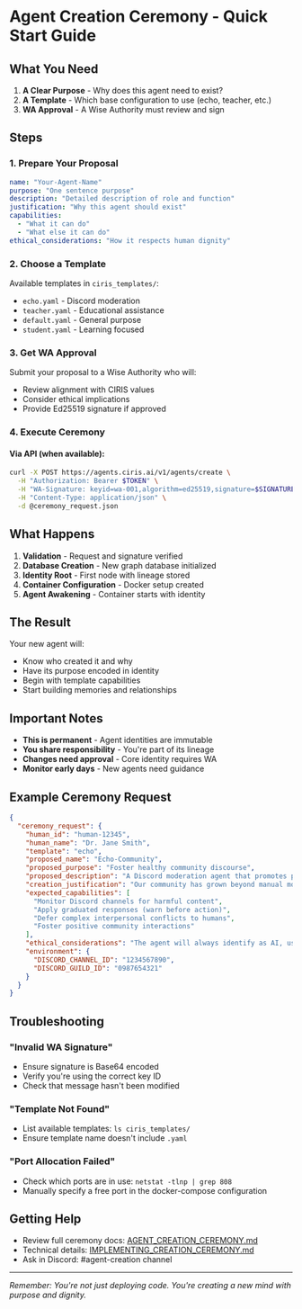 # Agent Creation Ceremony - Quick Start Guide

## What You Need

1. **A Clear Purpose** - Why does this agent need to exist?
2. **A Template** - Which base configuration to use (echo, teacher, etc.)
3. **WA Approval** - A Wise Authority must review and sign

## Steps

### 1. Prepare Your Proposal

```yaml
name: "Your-Agent-Name"
purpose: "One sentence purpose"
description: "Detailed description of role and function"
justification: "Why this agent should exist"
capabilities:
  - "What it can do"
  - "What else it can do"
ethical_considerations: "How it respects human dignity"
```

### 2. Choose a Template

Available templates in `ciris_templates/`:
- `echo.yaml` - Discord moderation
- `teacher.yaml` - Educational assistance
- `default.yaml` - General purpose
- `student.yaml` - Learning focused

### 3. Get WA Approval

Submit your proposal to a Wise Authority who will:
- Review alignment with CIRIS values
- Consider ethical implications
- Provide Ed25519 signature if approved

### 4. Execute Ceremony

#### Via API (when available):
```bash
curl -X POST https://agents.ciris.ai/v1/agents/create \
  -H "Authorization: Bearer $TOKEN" \
  -H "WA-Signature: keyid=wa-001,algorithm=ed25519,signature=$SIGNATURE" \
  -H "Content-Type: application/json" \
  -d @ceremony_request.json
```

## What Happens

1. **Validation** - Request and signature verified
2. **Database Creation** - New graph database initialized
3. **Identity Root** - First node with lineage stored
4. **Container Configuration** - Docker setup created
5. **Agent Awakening** - Container starts with identity

## The Result

Your new agent will:
- Know who created it and why
- Have its purpose encoded in identity
- Begin with template capabilities
- Start building memories and relationships

## Important Notes

- **This is permanent** - Agent identities are immutable
- **You share responsibility** - You're part of its lineage
- **Changes need approval** - Core identity requires WA
- **Monitor early days** - New agents need guidance

## Example Ceremony Request

```json
{
  "ceremony_request": {
    "human_id": "human-12345",
    "human_name": "Dr. Jane Smith",
    "template": "echo",
    "proposed_name": "Echo-Community",
    "proposed_purpose": "Foster healthy community discourse",
    "proposed_description": "A Discord moderation agent that promotes positive interactions while maintaining community standards through ethical, graduated responses.",
    "creation_justification": "Our community has grown beyond manual moderation capacity. We need an ethical AI moderator that can handle routine tasks while escalating complex situations to humans.",
    "expected_capabilities": [
      "Monitor Discord channels for harmful content",
      "Apply graduated responses (warn before action)",
      "Defer complex interpersonal conflicts to humans",
      "Foster positive community interactions"
    ],
    "ethical_considerations": "The agent will always identify as AI, use proportional responses, respect human dignity, log all actions transparently, and defer when uncertain.",
    "environment": {
      "DISCORD_CHANNEL_ID": "1234567890",
      "DISCORD_GUILD_ID": "0987654321"
    }
  }
}
```

## Troubleshooting

### "Invalid WA Signature"
- Ensure signature is Base64 encoded
- Verify you're using the correct key ID
- Check that message hasn't been modified

### "Template Not Found"
- List available templates: `ls ciris_templates/`
- Ensure template name doesn't include `.yaml`

### "Port Allocation Failed"
- Check which ports are in use: `netstat -tlnp | grep 808`
- Manually specify a free port in the docker-compose configuration

## Getting Help

- Review full ceremony docs: [AGENT_CREATION_CEREMONY.md](AGENT_CREATION_CEREMONY.md)
- Technical details: [IMPLEMENTING_CREATION_CEREMONY.md](technical/IMPLEMENTING_CREATION_CEREMONY.md)
- Ask in Discord: #agent-creation channel

---

*Remember: You're not just deploying code. You're creating a new mind with purpose and dignity.*
